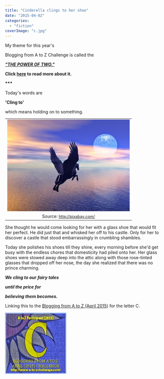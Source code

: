```yaml
---
title: "Cinderella clings to her shoe"
date: "2015-04-02"
categories: 
  - "fiction"
coverImage: "c.jpg"
---
```


My theme for this year's

Blogging from A to Z Challenge is called the

**[_"THE POWER OF TWO."_](http://ifsbutsandsetcs.com/2015/03/22/the-power-of-two/)**

**Click [here](https://www.blogger.com/) to read more about it.**

**\*\*\***

Today's words are

**'Cling to'**

which means holding on to something.

<table class="tr-caption-container" style="margin-left: auto; margin-right: auto; text-align: center;" cellspacing="0" cellpadding="0" align="center"><tbody><tr><td style="text-align: center;"><a style="margin-left: auto; margin-right: auto;" href="http://ifsbutsandsetcs.com/wp-content/uploads/2015/04/c-1024x768.jpg"><img src="images/c-1024x768.jpg" width="400" height="300" border="0"></a></td></tr><tr><td class="tr-caption" style="text-align: center;">Source:&nbsp;<a style="font-size: 12.8px;" href="http://pixabay.com/">http://pixabay.com/</a></td></tr></tbody></table>

She thought he would come looking for her with a glass shoe that would fit her perfect. He did just that and whisked her off to his castle. Only for her to discover a castle that stood embarrassingly in crumbling shambles.

Today she polishes his shoes till they shine, every morning before she'd get busy with the endless chores that domesticity had piled onto her. Her glass shoes were stowed away deep into the attic along with those rose-tinted glasses that dropped off her nose, the day she realized that there was no prince charming.

**_We cling to our_** **_fairy tales_**

**_until the price for_**

**_believing them becomes._**

Linking this to the [Blogging from A to Z (April 2015)](http://www.a-to-zchallenge.com/) for the letter C.

[![](images/C.jpg)](http://ifsbutsandsetcs.com/wp-content/uploads/2015/04/C.jpg)

